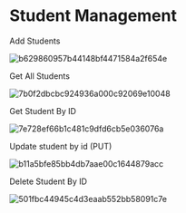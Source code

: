 # Student Management

Add Students

![b629860957b44148bf4471584a2f654e](https://github.com/user-attachments/assets/e5edf514-edba-4c91-ba9b-e06cbdc3417c)

Get All Students

![7b0f2dbcbc924936a000c92069e10048](https://github.com/user-attachments/assets/42969a6f-1a78-4211-9f80-c94bdf601feb)

Get Student By ID

![7e728ef66b1c481c9dfd6cb5e036076a](https://github.com/user-attachments/assets/bb04f31b-2b34-4268-91cf-b48348fa48c4)


Update student by id (PUT)

![b11a5bfe85bb4db7aae00c1644879acc](https://github.com/user-attachments/assets/9067e64a-7dd2-404b-9e61-39eb5e477e7e)


Delete Student By ID

![501fbc44945c4d3eaab552bb58091c7e](https://github.com/user-attachments/assets/ddcad432-2a15-47e6-935c-2323151043d0)
